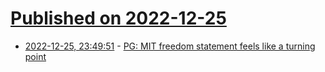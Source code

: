 # [Published on 2022-12-25](index.md)

* [2022-12-25, 23:49:51](https://news.ycombinator.com/item?id=34132838) - [PG: MIT freedom statement feels like a turning point](https://twitter.com/paulg/status/1607139735675322371)
